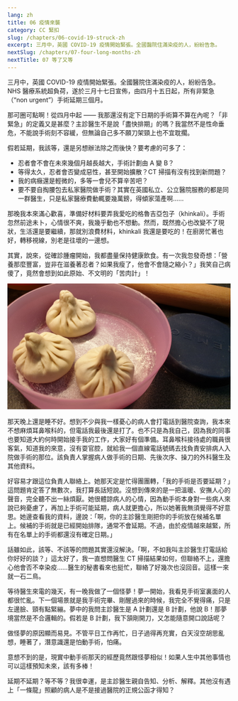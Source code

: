 ```yaml
---
lang: zh
title: 06 疫情來襲	
category: CC 緊扣
slug: /chapters/06-covid-19-struck-zh
excerpt: 三月中，英國 COVID-19 疫情開始緊張。全國醫院住滿染疫的人，紛紛告急。
nextSlug: /chapters/07-four-long-months-zh
nextTitle: 07 等了又等
---
```

<p class="cn">三月中，英國 COVID-19 疫情開始緊張。全國醫院住滿染疫的人，紛紛告急。 NHS 醫療系統超負荷，遂於三月十七日宣佈，由四月十五日起，所有非緊急（“non urgent”）手術延期三個月。
 
<p class="cn">那可圈可點啊！從四月中起 ——  我那還沒有定下日期的手術算不算在內呢？「非緊急」的定義又是甚麼？主診醫生不是說「盡快排期」的嗎？我當然不是性命垂危，不能說手術刻不容緩，但無論自己多不願刀架頸上也不宜耽擱。
 
<p class="cn">假若延期，我該等，還是另想辦法除之而後快？要考慮的可多了：
<ul>
<li class="cn">忍者會不會在未來幾個月越長越大，手術計劃由 A 變 B？
<li class="cn">等得太久，忍者會否變成惡性，甚至開始擴散？CT 掃描有沒有找到新問題？
<li class="cn">我的病癥還是輕微的，多等一會兒不算辛苦吧？
<li class="cn">要不要自掏腰包去私家醫院做手術？其實在英國私立、公立醫院服務的都是同一群醫生，只是私家醫療費動輒要幾萬鎊，得傾家蕩產啊......
</ul>
 
<p class="cn">那晚我本來滿心歡喜，準備好材料要弄我愛吃的格魯吉亞包子（khinkali）。手術忽然前途未卜，心情很不爽，我幾乎動也不想動。然而，既然擔心也改變不了現狀，生活還是要繼續，那就別浪費材料，khinkali 我還是要吃的！在廚房忙著也好，轉移視線，別老是往壞的一邊想。
 
<p class="cn">其實，說來，從確診腫瘤開始，我都盡量保持健康飲食。有一次我忽發奇想：「營養那麼豐富，豈非在滋養著忍者？如果我瘦了，他會不會隨之縮小？」我笑自己病傻了，竟然會想到如此原始、不文明的「苦肉計」！

![khinkali](./images/6.jpg)
 
<p class="cn">那天晚上還是睡不好。想到不少與我一樣憂心的病人會打電話到醫院查詢，我本來不想麻煩耳鼻喉科的，但電話我最後還是打了。也不只是為我自己，因為我的同事也要知道大約何時開始接手我的工作，大家好有個準備。耳鼻喉科接待處的職員很客氣，知道我的來意，沒有耍官腔，就給我一個直線電話號碼去找負責安排病人入院做手術的那位。該負責人掌握病人做手術的日期、先後次序、操刀的外科醫生及其他資料。
 
<p class="cn">好容易才跟這位負責人聯絡上。她那天定是忙得團團轉，「我的手術是否要延期？」這問題肯定答了無數次，我打算長話短說。沒想到傳來的是一把溫暖、安撫人心的聲音，完全聽不出一絲煩厭。她很體諒病人的心情，因為動手術本身對一些病人來說已夠憂慮了，再加上手術可能延期，病人就更擔心，所以她著我無須覺得不好意思。她邊查看我的資料，邊說：「啊，你的主診醫生剛把你的手術放在候補名單上。候補的手術就是已經開始排隊，通常不會延期。不過，由於疫情越來越緊，所有在名單上的手術都還沒有確定日期。」
 
<p class="cn">話雖如此，該等、不該等的問題其實還沒解決。「啊，不如我叫主診醫生打電話給你好好的談？」這太好了，我一直想問醫生 CT 掃描結果如何，但聯絡不上，還擔心他會否不幸染疫……醫生的秘書看來也挺忙，聯絡了好幾次也沒回音。這樣一來就一石二鳥。
 
<p class="cn">等待醫生來電的幾天，有一晚我做了一個怪夢！夢一開始，我看見手術室裏面的人都很忙亂。下一個場景就是我手術完畢、剛醒過來的時候，我完全不覺得痛，只是左邊臉、頸有點緊繃。夢中的我問主診醫生是 A 計劃還是 B 計劃，他說 B！那夢境當然是不合邏輯的。假若是 B 計劃，我下頷剛開刀，又怎能隨意開口說話呢？

<p class="cn">做怪夢的原因顯而易見。不管平日工作再忙，日子過得再充實，白天沒空胡思亂想，睡著了，潛意識還是怕動手術，怕痛。

<p class="cn">意想不到的是，現實中動手術那天的經歷竟然跟怪夢相似！如果人生中其他事情也可以這樣預知未來，該有多棒！

<p class="cn">延期不延期？等不等？我很幸運，是主診醫生親自告知、分析、解釋。其他沒有遇上「一條龍」照顧的病人是不是接過醫院的正規公函才得知？
